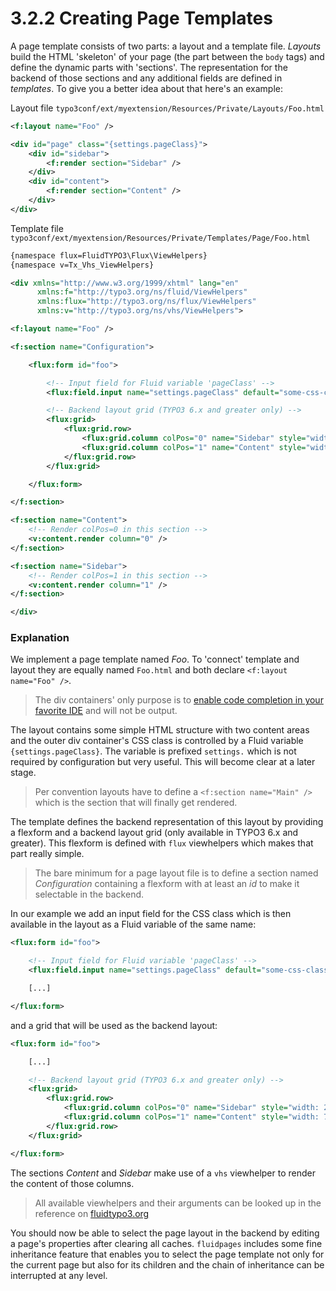 3.2.2 Creating Page Templates
=============================

A page template consists of two parts: a layout and a template file. _Layouts_ build the HTML 'skeleton' of your page (the
part between the ``body`` tags) and define the dynamic parts with 'sections'. The representation for the backend of those
sections and any additional fields are defined in _templates_. To give you a better idea about that here's an example:

Layout file ``typo3conf/ext/myextension/Resources/Private/Layouts/Foo.html``

```xml
<f:layout name="Foo" />

<div id="page" class="{settings.pageClass}">
    <div id="sidebar">
        <f:render section="Sidebar" />
    </div>
    <div id="content">
        <f:render section="Content" />
    </div>
</div>
```

Template file ``typo3conf/ext/myextension/Resources/Private/Templates/Page/Foo.html``

```xml
{namespace flux=FluidTYPO3\Flux\ViewHelpers}
{namespace v=Tx_Vhs_ViewHelpers}

<div xmlns="http://www.w3.org/1999/xhtml" lang="en"
      xmlns:f="http://typo3.org/ns/fluid/ViewHelpers"
      xmlns:flux="http://typo3.org/ns/flux/ViewHelpers"
      xmlns:v="http://typo3.org/ns/vhs/ViewHelpers">

<f:layout name="Foo" />

<f:section name="Configuration">

    <flux:form id="foo">

        <!-- Input field for Fluid variable 'pageClass' -->
        <flux:field.input name="settings.pageClass" default="some-css-class" />

        <!-- Backend layout grid (TYPO3 6.x and greater only) -->
        <flux:grid>
            <flux:grid.row>
                <flux:grid.column colPos="0" name="Sidebar" style="width: 25%" />
                <flux:grid.column colPos="1" name="Content" style="width: 75%" />
            </flux:grid.row>
        </flux:grid>

    </flux:form>

</f:section>

<f:section name="Content">
    <!-- Render colPos=0 in this section -->
    <v:content.render column="0" />
</f:section>

<f:section name="Sidebar">
    <!-- Render colPos=1 in this section -->
    <v:content.render column="1" />
</f:section>

</div>
```

### Explanation

We implement a page template named _Foo_. To 'connect' template and layout they are equally named ``Foo.html`` and both declare ``<f:layout name="Foo" />``.

> The div containers' only purpose is to [enable code completion in your favorite IDE](http://buzz.typo3.org/teams/extbase/article/howto-autocompletion-for-fluid-in-phpstorm) and will not be output.

The layout contains some simple HTML structure with two content areas and the outer div container's CSS class is controlled by a Fluid variable ``{settings.pageClass}``. The variable is prefixed ``settings.`` which is not required by configuration but very useful. This will become clear at a later stage.

> Per convention layouts have to define a ``<f:section name="Main" />`` which is the section that will finally get rendered.

The template defines the backend representation of this layout by providing a flexform and a backend layout grid (only available in TYPO3 6.x and greater). This flexform is defined with ``flux`` viewhelpers which makes that part really simple.

> The bare minimum for a page layout file is to define a section named _Configuration_ containing a flexform with at least
an _id_ to make it selectable in the backend.

In our example we add an input field for the CSS class which is then available in the layout as a Fluid variable of the
same name:

```xml
<flux:form id="foo">

    <!-- Input field for Fluid variable 'pageClass' -->
    <flux:field.input name="settings.pageClass" default="some-css-class" />

    [...]

</flux:form>
```

and a grid that will be used as the backend layout:

```xml
<flux:form id="foo">

    [...]

    <!-- Backend layout grid (TYPO3 6.x and greater only) -->
    <flux:grid>
        <flux:grid.row>
            <flux:grid.column colPos="0" name="Sidebar" style="width: 25%" />
            <flux:grid.column colPos="1" name="Content" style="width: 75%" />
        </flux:grid.row>
    </flux:grid>

</flux:form>
```

The sections _Content_ and _Sidebar_ make use of a ``vhs`` viewhelper to render the content of those columns.

> All available viewhelpers and their arguments can be looked up in the reference on [fluidtypo3.org](http://fluidtypo3.org/viewhelpers.html)

You should now be able to select the page layout in the backend by editing a page's properties after clearing all caches. ``fluidpages`` includes some fine inheritance feature that enables you to select the page template not only for the current page but also for its children and the chain of inheritance can be interrupted at any level.
